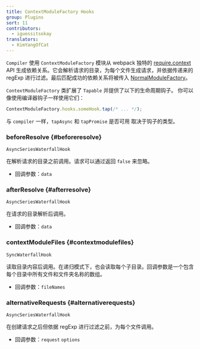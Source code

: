 ```yaml
---
title: ContextModuleFactory Hooks
group: Plugins
sort: 11
contributors:
  - iguessitsokay
translators:
  - KimYangOfCat
---
```


`Compiler` 使用 `ContextModuleFactory` 模块从 webpack 独特的 [require.context](/api/module-methods/#requirecontext) API 生成依赖关系。它会解析请求的目录，为每个文件生成请求，并依据传递来的 regExp 进行过滤。最后匹配成功的依赖关系将被传入 [NormalModuleFactory](/api/normalmodulefactory-hooks)。

`ContextModuleFactory` 类扩展了 `Tapable` 并提供了以下的生命周期钩子。
你可以像使用编译器钩子一样使用它们：

```js
ContextModuleFactory.hooks.someHook.tap(/* ... */);
```

与 `compiler` 一样，`tapAsync` 和 `tapPromise` 是否可用
取决于钩子的类型。

### beforeResolve {#beforeresolve}

`AsyncSeriesWaterfallHook`

在解析请求的目录之前调用。请求可以通过返回 `false` 来忽略。

- 回调参数：`data`

### afterResolve {#afterresolve}

`AsyncSeriesWaterfallHook`

在请求的目录解析后调用。

- 回调参数：`data`

### contextModuleFiles {#contextmodulefiles}

`SyncWaterfallHook`

读取目录内容后调用。在递归模式下，也会读取每个子目录。回调参数是一个包含每个目录中所有文件和文件夹名称的数组。

- 回调参数：`fileNames`

### alternativeRequests {#alternativerequests}

`AsyncSeriesWaterfallHook`

在创建请求之后但依据 regExp 进行过滤之前，为每个文件调用。

- 回调参数：`request` `options`
